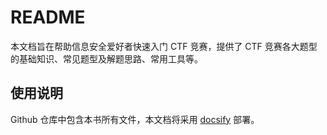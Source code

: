 # README

本文档旨在帮助信息安全爱好者快速入门 CTF 竞赛，提供了 CTF 竞赛各大题型的基础知识、常见题型及解题思路、常用工具等。

## 使用说明

Github 仓库中包含本书所有文件，本文档将采用 [docsify](https://github.com/QingWei-Li/docsify) 部署。
